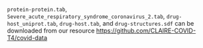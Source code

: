 `protein-protein.tab`, `Severe_acute_respiratory_syndrome_coronavirus_2.tab`, `drug-host_uniprot.tab`, `drug-host.tab`, and `drug-structures.sdf` can be downloaded from our resource  https://github.com/CLAIRE-COVID-T4/covid-data
